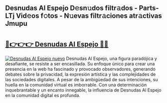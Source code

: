 ## Desnudas Al Espejo D𝚎sn𝚞dos filtr𝚊dos - Parts-LTj Vid𝚎os f𝚘tos - N𝚞evas filtr𝚊ciones atr𝚊ctivas Jmupu

# <h2><a href="http://mb5bl3t.tromn.icu/?c=Desnudas+Al+Espejo">🔗👉👉👉 Desnudas Al Espejo 🔗🔗</a></h2>

[![Desnudas Al Espejo nuevo](https://i.imgur.com/pEAQMta.gif)](http://mb5bl3t.tromn.icu/?c=Desnudas+Al+Espejo)
Desnudas Al Espejo, una figura paradójica y desafiante, se resiste a ser encasillada. Su enfoque único para crear una presencia en la web ha fascinado y provocado observadores, generando debates sobre la privacidad, la expresión artística y las complejidades de las sociedades digitales. A pesar de la ambigüedad de sus intenciones, su huella en la comunidad virtual es imborrable. Con una determinación inquebrantable y un encanto innegable, la influencia de Desnudas Al Espejo en la comunidad digital es profunda.
